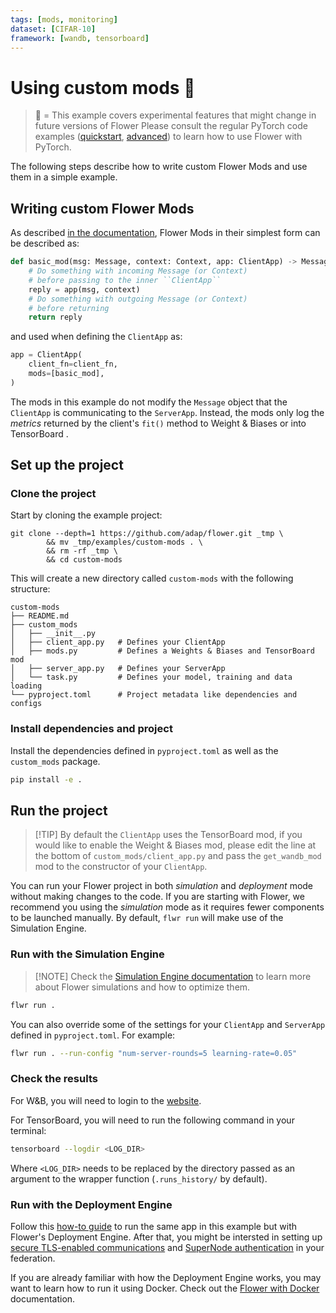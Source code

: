 ```yaml
---
tags: [mods, monitoring]
dataset: [CIFAR-10]
framework: [wandb, tensorboard]
---
```


# Using custom mods 🧪

> 🧪 = This example covers experimental features that might change in future versions of Flower
> Please consult the regular PyTorch code examples ([quickstart](https://github.com/adap/flower/tree/main/examples/quickstart-pytorch), [advanced](https://github.com/adap/flower/tree/main/examples/advanced-pytorch)) to learn how to use Flower with PyTorch.

The following steps describe how to write custom Flower Mods and use them in a simple example.

## Writing custom Flower Mods

As described [in the documentation](https://flower.ai/docs/framework/how-to-use-built-in-mods.html#what-are-mods), Flower Mods in their simplest form can be described as:

```python
def basic_mod(msg: Message, context: Context, app: ClientApp) -> Message:
    # Do something with incoming Message (or Context)
    # before passing to the inner ``ClientApp``
    reply = app(msg, context)
    # Do something with outgoing Message (or Context)
    # before returning
    return reply
```

and used when defining the `ClientApp` as:

```python
app = ClientApp(
    client_fn=client_fn,
    mods=[basic_mod],
)
```

The mods in this example do not modify the `Message` object that the `ClientApp` is communicating to the `ServerApp`. Instead, the mods only log the _metrics_ returned by the client's `fit()` method to Weight & Biases or into TensorBoard .

## Set up the project

### Clone the project

Start by cloning the example project:

```shell
git clone --depth=1 https://github.com/adap/flower.git _tmp \
        && mv _tmp/examples/custom-mods . \
        && rm -rf _tmp \
        && cd custom-mods
```

This will create a new directory called `custom-mods` with the following structure:

```shell
custom-mods
├── README.md
├── custom_mods
│   ├── __init__.py
│   ├── client_app.py   # Defines your ClientApp
│   ├── mods.py         # Defines a Weights & Biases and TensorBoard mod
│   ├── server_app.py   # Defines your ServerApp
│   └── task.py         # Defines your model, training and data loading
└── pyproject.toml      # Project metadata like dependencies and configs
```

### Install dependencies and project

Install the dependencies defined in `pyproject.toml` as well as the `custom_mods` package.

```bash
pip install -e .
```

## Run the project

> \[!TIP\]
> By default the `ClientApp` uses the TensorBoard mod, if you would like to enable the Weight & Biases mod, please edit the line at the bottom of `custom_mods/client_app.py` and pass the `get_wandb_mod` mod to the constructor of your `ClientApp`.

You can run your Flower project in both _simulation_ and _deployment_ mode without making changes to the code. If you are starting with Flower, we recommend you using the _simulation_ mode as it requires fewer components to be launched manually. By default, `flwr run` will make use of the Simulation Engine.

### Run with the Simulation Engine

> \[!NOTE\]
> Check the [Simulation Engine documentation](https://flower.ai/docs/framework/how-to-run-simulations.html) to learn more about Flower simulations and how to optimize them.

```bash
flwr run .
```

You can also override some of the settings for your `ClientApp` and `ServerApp` defined in `pyproject.toml`. For example:

```bash
flwr run . --run-config "num-server-rounds=5 learning-rate=0.05"
```

### Check the results

For W&B, you will need to login to the [website](https://wandb.ai).

For TensorBoard, you will need to run the following command in your terminal:

```bash
tensorboard --logdir <LOG_DIR>
```

Where `<LOG_DIR>` needs to be replaced by the directory passed as an argument to the wrapper function (`.runs_history/` by default).

### Run with the Deployment Engine

Follow this [how-to guide](https://flower.ai/docs/framework/how-to-run-flower-with-deployment-engine.html) to run the same app in this example but with Flower's Deployment Engine. After that, you might be intersted in setting up [secure TLS-enabled communications](https://flower.ai/docs/framework/how-to-enable-tls-connections.html) and [SuperNode authentication](https://flower.ai/docs/framework/how-to-authenticate-supernodes.html) in your federation.

If you are already familiar with how the Deployment Engine works, you may want to learn how to run it using Docker. Check out the [Flower with Docker](https://flower.ai/docs/framework/docker/index.html) documentation.
